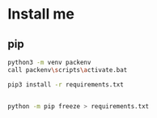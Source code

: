# Install me

## pip

``` bash
python3 -m venv packenv
call packenv\scripts\activate.bat

pip3 install -r requirements.txt


python -m pip freeze > requirements.txt
```

